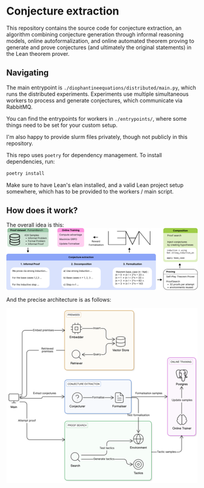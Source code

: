 # Conjecture extraction

This repository contains the source code for conjecture extraction, an algorithm combining conjecture generation through informal reasoning models, online autoformalization, and online automated theorem proving to generate and prove conjectures (and ultimately the original statements) in the Lean theorem prover.

## Navigating

The main entrypoint is `./diophantineequations/distributed/main.py`, which runs the distributed experiments.
Experiments use multiple simultaneous workers to process and generate conjectures, which communicate via RabbitMQ.

You can find the entrypoints for workers in `./entrypoints/`, where some things need to be set for your custom setup.

I'm also happy to provide slurm files privately, though not publicly in this repository.

This repo uses `poetry` for dependency management. To install dependencies, run:

```bash
poetry install
```


Make sure to have Lean's elan installed, and a valid Lean project setup somewhere, which has to be provided to the workers / main script.

## How does it work?

The overall idea is this:
![Overall overview](https://raw.githubusercontent.com/sorgfresser/conjectureextraction/master/assets/overall.png "Overall overview")

And the precise architecture is as follows:

![Precise architecture](https://raw.githubusercontent.com/sorgfresser/conjectureextraction/master/assets/architecture.png "Precise architecture")
